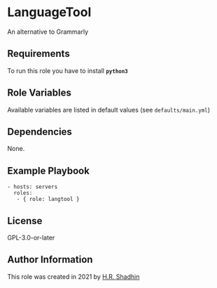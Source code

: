 # LanguageTool

An alternative to Grammarly

## Requirements

To run this role you have to install **`python3`**

## Role Variables

Available variables are listed in default values (see `defaults/main.yml`)

## Dependencies

None.

## Example Playbook

    - hosts: servers
      roles:
       - { role: langtool }

## License

GPL-3.0-or-later

## Author Information

This role was created in 2021 by [H.R. Shadhin](https://hrshadhin.me)
